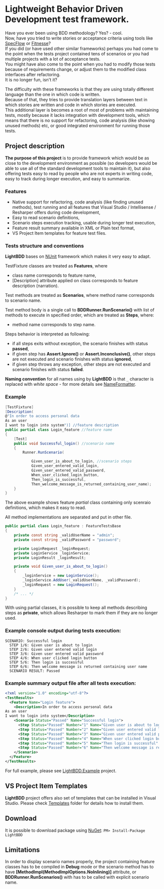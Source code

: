 Lightweight Behavior Driven Development test framework.
===========

Have you ever been using BDD methodology? Yes? - cool.  
Now, have you tried to write stories or acceptance criteria using tools like [SpecFlow](http://www.specflow.org/) or [Fitnesse](http://fitnesse.org/)?  
If you did (or have used other similar frameworks) perhaps you had come to the point when the tests project contained tens of scenarios or you had multiple projects with a lot of acceptance tests.  
You might have also come to the point when you had to modify those tests because of requirements change, or adjust them to the modified class interfaces after refactoring.  
It is no longer fun, isn't it?

The difficulty with these frameworks is that they are using totally different language than the one in which code is written.  
Because of that, they tries to provide translation layers between text in which stories are written and code in which stories are executed.  
This additional layer is becomes a root of most of problems with maintaining tests, mostly because it lacks integration with development tools, which means that there is no support for refactoring, code analysis (like showing unused methods) etc, or good integrated environment for running those tests.

## Project description
**The purpose of this project** is to provide framework which would be as close to the development environment as possible (so developers would be able to use all of the standard development tools to maintain it), but also offering tests easy to read by people who are not experts in writing code, easy to track during longer execution, and easy to summarize.

### Features
* Native support for refactoring, code analysis (like finding unused methods), test running and all features that Visual Studio / Intellisense / Resharper offers during code development,
* Easy to read scenario definitions,
* Scenario steps execution tracking, usable during longer test execution,
* Feature result summary available in XML or Plain text format,
* VS Project Item templates for feature test files.

### Tests structure and conventions
**LightBDD** bases on [NUnit](http://www.nunit.org/) framework which makes it very easy to adapt.

TestFixture classes are treated as **Features**, where
* class name corresponds to feature name,
* [Description] attribute applied on class corresponds to feature description (narration).

Test methods are treated as **Scenarios**, where method name corresponds to scenario name.

Test method body is a single call to **BDDRunner.RunScenario()** with list of methods to execute in specified order, which are treated as **Steps**, where:
* method name corresponds to step name.

Steps behavior is interpreted as following:
* if all steps exits without exception, the scenario finishes with status **passed**,
* if given step has **Assert.Ignore()** or **Assert.Inconclusive()**, other steps are not executed and scenario finishes with status **ignored**,
* if given step throws any exception, other steps are not executed and scenario finishes with status **failed**.

**Naming convention** for all names using by **LightBDD** is that `_` character is replaced with *white space* - for more details see [NameFormatter](https://github.com/Suremaker/LightBDD/blob/master/LightBDD/Naming/NameFormatter.cs).

### Example 
```C#
[TestFixture]
[Description(
@"In order to access personal data
As an user
I want to login into system")] //feature description
public partial class Login_feature //feature name
{
	[Test]
	public void Successful_login() //scenario name
	{
		Runner.RunScenario(

			Given_user_is_about_to_login, //scenario steps
			Given_user_entered_valid_login,
			Given_user_entered_valid_password,
			When_user_clicked_login_button,
			Then_login_is_successful,
			Then_welcome_message_is_returned_containing_user_name);
	}
}
```
The above example shows feature *partial* class containing only scenraio definitions, which makes it easy to read.

All method implementations are separated and put in other file.
```C#
public partial class Login_feature : FeatureTestsBase
{
	private const string _validUserName = "admin";
	private const string _validPassword = "password";

	private LoginRequest _loginRequest;
	private LoginService _loginService;
	private LoginResult _loginResult;

	private void Given_user_is_about_to_login()
	{
		_loginService = new LoginService();
		_loginService.AddUser(_validUserName, _validPassword);
		_loginRequest = new LoginRequest();
	}
	/* ... */	
}
```
With using partial classes, it is possible to keep all methods describing steps as **private**, which allows Resharper to mark them if they are no longer used.

### Example console output during tests execution:
```
SCENARIO: Successful login
  STEP 1/6: Given user is about to login
  STEP 2/6: Given user entered valid login
  STEP 3/6: Given user entered valid password
  STEP 4/6: When user clicked login button
  STEP 5/6: Then login is successful
  STEP 6/6: Then welcome message is returned containing user name
  SCENARIO RESULT: Passed
```

### Example summary output file after all tests execution:
```xml
<?xml version="1.0" encoding="utf-8"?>
<TestResults>
  <Feature Name="Login feature">
    <Description>In order to access personal data
As an user
I want to login into system</Description>
    <Scenario Status="Passed" Name="Successful login">
      <Step Status="Passed" Number="1" Name="Given user is about to login" />
      <Step Status="Passed" Number="2" Name="Given user entered valid login" />
      <Step Status="Passed" Number="3" Name="Given user entered valid password" />
      <Step Status="Passed" Number="4" Name="When user clicked login button" />
      <Step Status="Passed" Number="5" Name="Then login is successful" />
      <Step Status="Passed" Number="6" Name="Then welcome message is returned containing user name" />
    </Scenario>
  </Feature>
</TestResults>
```

For full example, please see [LightBDD.Example](https://github.com/Suremaker/LightBDD/tree/master/LightBDD.Example) project.

## VS Project Item Templates
**LightBDD** project offers also set of templates that can be installed in Visual Studio.
Please check [Templates](https://github.com/Suremaker/LightBDD/tree/master/Templates) folder for details how to install them.

## Download
It is possible to download package using [NuGet](http://nuget.org): `PM> Install-Package LightBDD`

## Limitations
In order to display scenario names properly, the project containing feature classes has to be compiled in **Debug** mode or the scenario method has to have **[MethodImpl(MethodImplOptions.NoInlining)]** attribute, or **BDDRunner.RunScenarios()** with has to be called with explicit scenario name.
